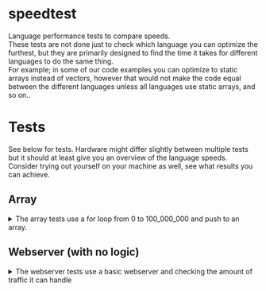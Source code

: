 # speedtest
Language performance tests to compare speeds.  
These tests are not done just to check which language you can optimize the furthest, but they are primarily designed to find the time it takes for different languages to do the same thing.  
For example; in some of our code examples you can optimize to static arrays instead of vectors, however that would not make the code equal between the different languages unless all languages use static arrays, and so on..

# Tests
See below for tests. Hardware might differ slightly between multiple tests but it should at least give you an overview of the language speeds.<br/>
Consider trying out yourself on your machine as well, see what results you can achieve.

## Array
<details>
<summary>The array tests use a for loop from 0 to 100_000_000 and push to an array.</summary>

### AMD Ryzen 5 PRO 5650U (w. Radeon Graphics) | Windows 10 v19045.5487
**Python**: ~6-7 seconds.<br/>
**Javascript (Deno)**: ~1.05 seconds.<br/>
**Javascript (Bun)**: ~0.56 seconds.<br/>
**Javascript (Node)**: ~1.6 seconds.<br/>
**Rust**: ~0.3 seconds.   *Rust test was done on Rust's playground on their website (with release build for max optimization)*<br/>

### Jonny's tests with an AMD Ryzen 5 5600X | Windows 10 v19045.5487
**Rust**: 175 - 193 - 199 (most common) - 200 ms
#### C++ x86

array.exe:
- 200 - 600 ns on release build
- <60 ms on debug build

vector.exe:
- ~280 ms on release build

#### C#
array.exe:
- 115 ms

array_parallel.exe:
- 86 ms - 91 ms

list.exe: (`List<int>` = a dynamic array list)
- 350 - 420 ms

#### JS
Chrome browser v133.0.0.0:
- 605 ms - 713 ms

NodeJS v18.7.0:
- 1580 ms - 1600 ms

Deno v2.2.3:
- 781 ms - 791 ms

Bun v1.2.4:
- 472 ms - 481 ms

Python v3.13.2
- 5.66 - 6.1 (most cases) - 7.1 s

Zig v0.15.0
- ~2.8 s

### Intel Xeon E5-2680 V4 | debian 6.1.0-17-amd64 / Debian 6.1.69-1 (2023-12-30)
array.php:
- ~3.68 - 3.82 seconds

array2.php:
- ~2 - 2.75 seconds
</details>

## Webserver (with no logic)
<details>
<summary>The webserver tests use a basic webserver and checking the amount of traffic it can handle</summary>
For C# we are using Kestrel, similar to this (but with way less features, so that it matches the code in the other languages): https://github.com/alvin677/JonCsWebServer  
For Rust we are using Actix.

### AMD Ryzen 5 5600X | Windows 10 v19045.5487

C# (.NET Core 8.0) Kestrel: Avg x req/s

### [Intel Xeon E5-2680 v4](https://ark.intel.com/content/www/us/en/ark/products/91754/intel-xeon-processor-e5-2680-v4-35m-cache-2-40-ghz.html)	| Linux debian 6.1.0-17-amd64 6.1.69-1 (2023-12-30) | Tests done using `k6`

C# (.NET Core 8.0) Kestrel: Avg ~180k req/s

Bun v1.1.38: Avg 56k req/s
```py
     data_received..................: 201 MB  6.7 MB/s
     data_sent......................: 135 MB  4.5 MB/s
     http_req_blocked...............: avg=66.62µs  min=1.9µs   med=3.78µs  max=162.8ms  p(90)=5.38µs  p(95)=6.23µs
     http_req_connecting............: avg=57.74µs  min=0s      med=0s      max=162.63ms p(90)=0s      p(95)=0s
     http_req_duration..............: avg=21.82ms  min=1.76ms  med=21.57ms max=149.59ms p(90)=26.2ms  p(95)=27.79ms
       { expected_response:true }...: avg=21.82ms  min=1.76ms  med=21.57ms max=149.59ms p(90)=26.2ms  p(95)=27.79ms
     http_req_failed................: 0.00%   0 out of 1688682
     http_req_receiving.............: avg=98.34µs  min=11.46µs med=23.58µs max=37.13ms  p(90)=37.07µs p(95)=107.42µs
     http_req_sending...............: avg=102.51µs min=5.18µs  med=9.41µs  max=52.36ms  p(90)=20.34µs p(95)=44.69µs
     http_req_tls_handshaking.......: avg=0s       min=0s      med=0s      max=0s       p(90)=0s      p(95)=0s
     http_req_waiting...............: avg=21.62ms  min=1.72ms  med=21.46ms max=149.39ms p(90)=25.96ms p(95)=27.35ms
     http_reqs......................: 1688682 56208.587383/s
     iteration_duration.............: avg=42.37ms  min=21.89ms med=41.84ms max=245.76ms p(90)=47.02ms p(95)=49.17ms
     iterations.....................: 1688682 56208.587383/s
     vus............................: 2400    min=2400         max=2400
     vus_max........................: 2400    min=2400         max=2400


running (0m30.0s), 0000/2400 VUs, 1688682 complete and 0 interrupted iterations
```

Deno v2.1.4: Avg 38k req/s
```py
     data_received..................: 158 MB  5.3 MB/s
     data_sent......................: 92 MB   3.1 MB/s
     http_req_blocked...............: avg=425.75µs min=1.92µs   med=3.87µs  max=3.04s    p(90)=5.66µs  p(95)=6.54µs
     http_req_connecting............: avg=410.21µs min=0s       med=0s      max=3.04s    p(90)=0s      p(95)=0s
     http_req_duration..............: avg=21.87ms  min=170.08µs med=21.39ms max=236.91ms p(90)=27.4ms  p(95)=29.95ms
       { expected_response:true }...: avg=21.87ms  min=170.08µs med=21.39ms max=236.91ms p(90)=27.4ms  p(95)=29.95ms
     http_req_failed................: 0.00%   0 out of 1147027
     http_req_receiving.............: avg=79.55µs  min=11.82µs  med=25.74µs max=147.48ms p(90)=39.72µs p(95)=59.71µs
     http_req_sending...............: avg=58.2µs   min=5.28µs   med=9.33µs  max=169.94ms p(90)=17.4µs  p(95)=38.2µs
     http_req_tls_handshaking.......: avg=0s       min=0s       med=0s      max=0s       p(90)=0s      p(95)=0s
     http_req_waiting...............: avg=21.73ms  min=80.57µs  med=21.31ms max=236.81ms p(90)=27.21ms p(95)=29.55ms
     http_reqs......................: 1147027 38155.124244/s
     iteration_duration.............: avg=62.51ms  min=40.32ms  med=61.55ms max=3.11s    p(90)=67.71ms p(95)=70.49ms
     iterations.....................: 1147027 38155.124244/s
     vus............................: 2400    min=2400         max=2400
     vus_max........................: 2400    min=2400         max=2400


running (0m30.1s), 0000/2400 VUs, 1147027 complete and 0 interrupted iterations
```
</details>
